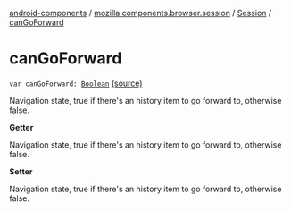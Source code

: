 [android-components](../../index.md) / [mozilla.components.browser.session](../index.md) / [Session](index.md) / [canGoForward](./can-go-forward.md)

# canGoForward

`var canGoForward: `[`Boolean`](https://kotlinlang.org/api/latest/jvm/stdlib/kotlin/-boolean/index.html) [(source)](https://github.com/mozilla-mobile/android-components/blob/master/components/browser/session/src/main/java/mozilla/components/browser/session/Session.kt#L245)

Navigation state, true if there's an history item to go forward to, otherwise false.

**Getter**

Navigation state, true if there's an history item to go forward to, otherwise false.

**Setter**

Navigation state, true if there's an history item to go forward to, otherwise false.

